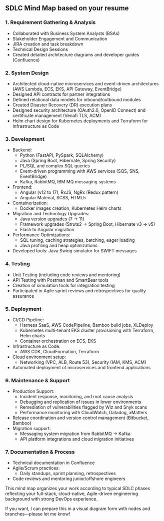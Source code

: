 ## SDLC Mind Map based on your resume

### 1. **Requirement Gathering \& Analysis**

- Collaborated with Business System Analysts (BSAs)
- Stakeholder Engagement and Communication
- JIRA creation and task breakdown
- Technical Design Sessions
- Created detailed architecture diagrams and developer guides (Confluence)


### 2. **System Design**

- Architected cloud-native microservices and event-driven architectures (AWS Lambda, ECS, EKS, API Gateway, EventBridge)
- Designed API contracts for partner integrations
- Defined relational data models for inbound/outbound modules
- Created Disaster Recovery (DR) execution plans
- Designed security architecture (OAuth2.0, OpenID Connect) and certificate management (Venafi TLS, ACM)
- Helm chart design for Kubernetes deployments and Terraform for Infrastructure as Code


### 3. **Development**

- Backend:
    - Python (FastAPI, PySpark, SQLAlchemy)
    - Java (Spring Boot, Hibernate, Spring Security)
    - PL/SQL and complex SQL queries
    - Event-driven programming with AWS services (SQS, SNS, EventBridge)
    - Kafka, RabbitMQ, IBM MQ messaging systems
- Frontend:
    - Angular (v12 to 17), RxJS, NgRx (Redux pattern)
    - Angular Material, SCSS, HTML5
- Containerization:
    - Docker images creation, Kubernetes Helm charts
- Migration and Technology Upgrades:
    - Java version upgrades (7 → 11)
    - Framework upgrades (Struts2 → Spring Boot, Hibernate v3 → v5)
    - Flash to Angular migration
- Performance Optimizations:
    - SQL tuning, caching strategies, batching, eager loading
    - Java profiling and heap optimizations
- Developed tools: Java Swing simulator for SWIFT messages


### 4. **Testing**

- Unit Testing (including code reviews and mentoring)
- API Testing with Postman and SmartBear tools
- Creation of simulation tools for integration testing
- Participated in Agile sprint reviews and retrospectives for quality assurance


### 5. **Deployment**

- CI/CD Pipeline:
    - Harness SaaS, AWS CodePipeline, Bamboo build jobs, XLDeploy
    - Kubernetes multi-tenant EKS cluster provisioning with Terraform, Helm charts
    - Container orchestration on ECS, EKS
- Infrastructure as Code:
    - AWS CDK, CloudFormation, Terraform
- Cloud environment setup:
    - Networking (VPC, ALB, Route 53), Security (IAM, KMS, ACM)
- Automated deployment of microservices and frontend applications


### 6. **Maintenance \& Support**

- Production Support:
    - Incident response, monitoring, and root cause analysis
    - Debugging and replication of issues in lower environments
    - Remediation of vulnerabilities flagged by Wiz and Snyk scans
    - Performance monitoring with CloudWatch, Datadog, xMatters
- Release coordination and version control management (Bitbucket, Bamboo)
- Migration support:
    - Messaging system migration from RabbitMQ → Kafka
    - API platform integrations and cloud migration initiatives


### 7. **Documentation \& Process**

- Technical documentation in Confluence
- Agile/Scrum practices:
    - Daily standups, sprint planning, retrospectives
- Code reviews and mentoring junior/offshore engineers

This mind map organizes your work according to typical SDLC phases reflecting your full-stack, cloud-native, Agile-driven engineering background with strong DevOps experience.

If you want, I can prepare this in a visual diagram form with nodes and branches—please let me know!

